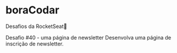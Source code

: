 # boraCodar
 Desafios da RocketSeat🚀

Desafio #40 - uma página de newsletter Desenvolva uma página de inscrição de newsletter.

